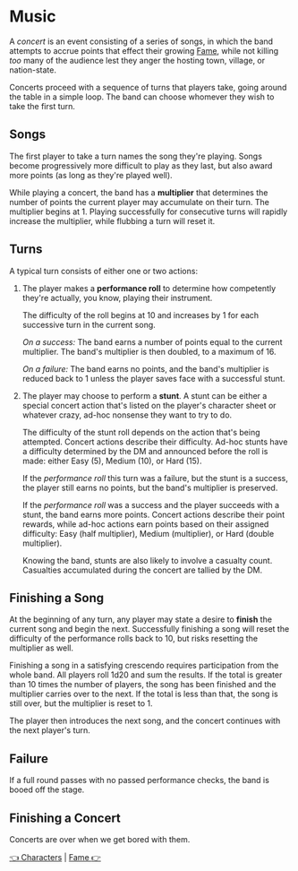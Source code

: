 # Music

A *concert* is an event consisting of a series of songs, in which the band attempts to accrue points that effect their growing [Fame](fame.md), while not killing *too* many of the audience lest they anger the hosting town, village, or nation-state.

Concerts proceed with a sequence of turns that players take, going around the table in a simple loop. The band can choose whomever they wish to take the first turn.

## Songs

The first player to take a turn names the song they're playing. Songs become progressively more difficult to play as they last, but also award more points (as long as they're played well).

While playing a concert, the band has a **multiplier** that determines the number of points the current player may accumulate on their turn. The multiplier begins at 1. Playing successfully for consecutive turns will rapidly increase the multiplier, while flubbing a turn will reset it.

## Turns

A typical turn consists of either one or two actions:

1. The player makes a **performance roll** to determine how competently they're actually, you know, playing their instrument.

   The difficulty of the roll begins at 10 and increases by 1 for each successive turn in the current song.

   *On a success:* The band earns a number of points equal to the current multiplier. The band's multiplier is then doubled, to a maximum of 16.

   *On a failure:* The band earns no points, and the band's multiplier is reduced back to 1 unless the player saves face with a successful stunt.

2. The player may choose to perform a **stunt**. A stunt can be either a special concert action that's listed on the player's character sheet or whatever crazy, ad-hoc nonsense they want to try to do.

   The difficulty of the stunt roll depends on the action that's being attempted. Concert actions describe their difficulty. Ad-hoc stunts have a difficulty determined by the DM and announced before the roll is made: either Easy (5), Medium (10), or Hard (15).

   If the *performance roll* this turn was a failure, but the stunt is a success, the player still earns no points, but the band's multiplier is preserved.

   If the *performance roll* was a success and the player succeeds with a stunt, the band earns more points. Concert actions describe their point rewards, while ad-hoc actions earn points based on their assigned difficulty: Easy (half multiplier), Medium (multiplier), or Hard (double multiplier).

   Knowing the band, stunts are also likely to involve a casualty count. Casualties accumulated during the concert are tallied by the DM.

## Finishing a Song

At the beginning of any turn, any player may state a desire to **finish** the current song and begin the next. Successfully finishing a song will reset the difficulty of the performance rolls back to 10, but risks resetting the multiplier as well.

Finishing a song in a satisfying crescendo requires participation from the whole band. All players roll 1d20 and sum the results. If the total is greater than 10 times the number of players, the song has been finished and the multiplier carries over to the next. If the total is less than that, the song is still over, but the multiplier is reset to 1.

The player then introduces the next song, and the concert continues with the next player's turn.

## Failure

If a full round passes with no passed performance checks, the band is booed off the stage.

## Finishing a Concert

Concerts are over when we get bored with them.

[:point_left: Characters](./characters.md) | [Fame :point_right:](./fame.md)
